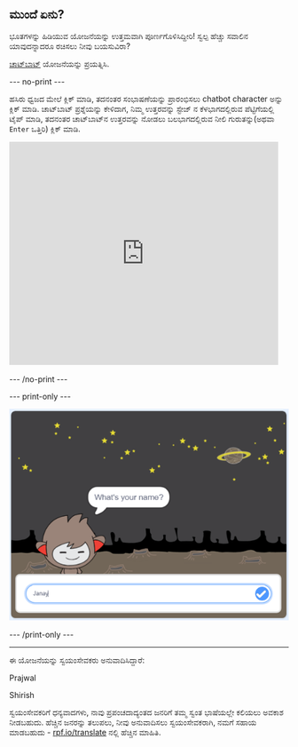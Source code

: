 ## ಮುಂದೆ ಏನು?

ಭೂತಗಳನ್ನು ಹಿಡಿಯುವ ಯೋಜನೆಯನ್ನು ಉತ್ತಮವಾಗಿ ಪೂರ್ಣಗೊಳಿಸಿದ್ದೀರಿ! ಸ್ವಲ್ಪ ಹೆಚ್ಚು ಸವಾಲಿನ ಯಾವುದನ್ನಾದರೂ ರಚಿಸಲು ನೀವು ಬಯಸುವಿರಾ?

[ಚಾಟ್‌ಬಾಟ್](https://projects.raspberrypi.org/kn-IN/projects/chatbot?utm_source=pathway&utm_medium=whatnext&utm_campaign=projects) ಯೋಜನೆಯನ್ನು ಪ್ರಯತ್ನಿಸಿ.

--- no-print ---

ಹಸಿರು ಧ್ವಜದ ಮೇಲೆ ಕ್ಲಿಕ್ ಮಾಡಿ, ತದನಂತರ ಸಂಭಾಷಣೆಯನ್ನು ಪ್ರಾರಂಭಿಸಲು chatbot character ಅನ್ನು ಕ್ಲಿಕ್ ಮಾಡಿ. ಚಾಟ್‌ಬಾಟ್ ಪ್ರಶ್ನೆಯನ್ನು ಕೇಳಿದಾಗ, ನಿಮ್ಮ ಉತ್ತರವನ್ನು ಸ್ಟೇಜ್ ನ ಕೆಳಭಾಗದಲ್ಲಿರುವ ಪೆಟ್ಟಿಗೆಯಲ್ಲಿ ಟೈಪ್ ಮಾಡಿ, ತದನಂತರ ಚಾಟ್‌ಬಾಟ್‌ನ ಉತ್ತರವನ್ನು ನೋಡಲು ಬಲಭಾಗದಲ್ಲಿರುವ ನೀಲಿ ಗುರುತನ್ನು(ಅಥವಾ `Enter` ಒತ್ತಿರಿ) ಕ್ಲಿಕ್ ಮಾಡಿ.

<div class="scratch-preview">
  <iframe allowtransparency="true" width="485" height="402" src="https://scratch.mit.edu/projects/embed/248864190/?autostart=false" 
  frameborder="0" scrolling="no"></iframe>
</div>

--- /no-print ---

--- print-only ---

![complete project](images/chatbot-preview.png)

--- /print-only ---


***
ಈ ಯೋಜನೆಯನ್ನು ಸ್ವಯಂಸೇವಕರು ಅನುವಾದಿಸಿದ್ದಾರೆ:

Prajwal

Shirish

ಸ್ವಯಂಸೇವಕರಿಗೆ ಧನ್ಯವಾದಗಳು, ನಾವು ಪ್ರಪಂಚದಾದ್ಯಂತದ ಜನರಿಗೆ ತಮ್ಮ ಸ್ವಂತ ಭಾಷೆಯಲ್ಲೇ ಕಲಿಯಲು ಅವಕಾಶ ನೀಡಬಹುದು. ಹೆಚ್ಚಿನ ಜನರನ್ನು ತಲುಪಲು, ನೀವು ಅನುವಾದಿಸಲು ಸ್ವಯಂಸೇವಕರಾಗಿ, ನಮಗೆ ಸಹಾಯ ಮಾಡಬಹುದು - [rpf.io/translate](https://rpf.io/translate) ನಲ್ಲಿ ಹೆಚ್ಚಿನ ಮಾಹಿತಿ.